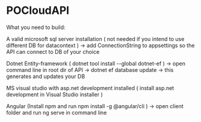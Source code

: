 # POCloudAPI
What you need to build:

A valid microsoft sql server installation ( not needed if you intend to use different DB for datacontext ) -> add ConnectionString to appsettings so the API can connect to DB of your choice

Dotnet Entity-framework ( dotnet tool install --global dotnet-ef ) -> open command line in root dir of API -> dotnet ef database update -> this generates and updates your DB

MS visual studio with asp.net development installed ( install asp.net development in Visual Studio installer )

Angular (Install npm and run npm install -g @angular/cli ) -> open client folder and run ng serve in command line

